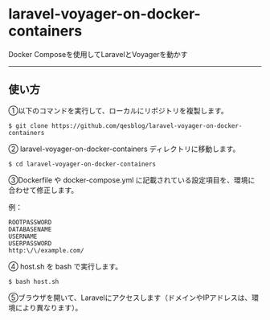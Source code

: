 # laravel-voyager-on-docker-containers

Docker Composeを使用してLaravelとVoyagerを動かす

---

## 使い方

①以下のコマンドを実行して、ローカルにリポジトリを複製します。

```
$ git clone https://github.com/qesblog/laravel-voyager-on-docker-containers
```

② laravel-voyager-on-docker-containers ディレクトリに移動します。

```
$ cd laravel-voyager-on-docker-containers
```

③Dockerfile や docker-compose.yml に記載されている設定項目を、環境に合わせて修正します。

例：

```
ROOTPASSWORD
DATABASENAME
USERNAME
USERPASSWORD
http:\/\/example.com/
```

④ host.sh を bash で実行します。

```
$ bash host.sh
```

⑤ブラウザを開いて、Laravelにアクセスします（ドメインやIPアドレスは、環境により異なります）。

